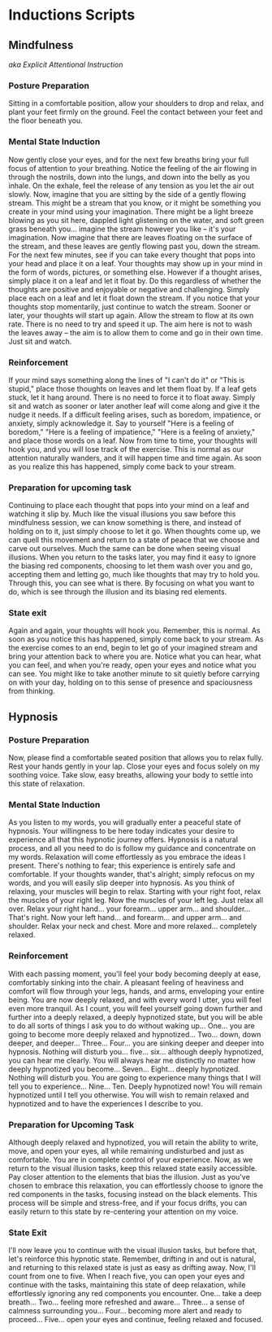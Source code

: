 # Inductions Scripts

## Mindfulness

*aka Explicit Attentional Instruction*

### Posture Preparation

Sitting in a comfortable position, allow your shoulders to drop and relax, and plant your feet firmly on the ground.
Feel the contact between your feet and the floor beneath you.

### Mental State Induction

Now gently close your eyes, and for the next few breaths bring your full focus of attention to your breathing.
Notice the feeling of the air flowing in through the nostrils, down into the lungs, and down into the belly as you inhale.
On the exhale, feel the release of any tension as you let the air out slowly.
Now, imagine that you are sitting by the side of a gently flowing stream.
This might be a stream that you know, or it might be something you create in your mind using your imagination.
There might be a light breeze blowing as you sit here, dappled light glistening on
the water, and soft green grass beneath you... imagine the stream however you like – it's your imagination.
Now imagine that there are leaves floating on the surface of the stream, and these leaves are gently flowing past you, down the stream.
For the next few minutes, see if you can take every thought that pops into your head and place it on a leaf.
Your thoughts may show up in your mind in the form of words, pictures, or something else.
However if a thought arises, simply place it on a leaf and let it float by.
Do this regardless of whether the thoughts are positive and enjoyable or negative and challenging.
Simply place each on a leaf and let it float down the stream.
If you notice that your thoughts stop momentarily, just continue to watch the stream.
Sooner or later, your thoughts will start up again. Allow the stream to flow at its own rate.
There is no need to try and speed it up.
The aim here is not to wash the leaves away – the aim is to allow them to come and go in their own time.
Just sit and watch.

### Reinforcement

If your mind says something along the lines of "I can't do it" or "This is stupid," place those thoughts on leaves and let them float by.
If a leaf gets stuck, let it hang around. There is no need to force it to float away.
Simply sit and watch as sooner or later another leaf will come along and give it the nudge it needs.
If a difficult feeling arises, such as boredom, impatience, or anxiety, simply acknowledge it.
Say to yourself "Here is a feeling of boredom," "Here is a feeling of impatience," "Here is a feeling of anxiety," and place those words on a leaf.
Now from time to time, your thoughts will hook you, and you will lose track of the exercise.
This is normal as our attention naturally wanders, and it will happen time and time again.
As soon as you realize this has happened, simply come back to your stream.



### Preparation for upcoming task

Continuing to place each thought that pops into your mind on a leaf and watching it slip by.
Much like the visual illusions you saw before this mindfulness session, we can know something is there, and instead of holding on to it, just simply choose to let it go.
When thoughts come up, we can quell this movement and return to a state of peace that we choose and carve out ourselves.
Much the same can be done when seeing visual illusions.
When you return to the tasks later, you may find it easy to ignore the biasing red components, choosing to let them wash over you and go, accepting them and letting go, much like thoughts that may try to hold you.
Through this, you can see what is there.
By focusing on what you want to do, which is see through the illusion and its biasing red elements.

### State exit

Again and again, your thoughts will hook you.
Remember, this is normal.
As soon as you notice this has happened, simply come back to your stream.
As the exercise comes to an end, begin to let go of your imagined stream and bring your attention back to where you are.
Notice what you can hear, what you can feel, and when you're ready, open your eyes and notice what you can see.
You might like to take another minute to sit quietly before carrying on with your day, holding on to this sense of presence and spaciousness from thinking.

## Hypnosis

### Posture Preparation

Now, please find a comfortable seated position that allows you to relax fully.
Rest your hands gently in your lap.
Close your eyes and focus solely on my soothing voice.
Take slow, easy breaths, allowing your body to settle into this state of relaxation.


### Mental State Induction

As you listen to my words, you will gradually enter a peaceful state of hypnosis.
Your willingness to be here today indicates your desire to experience all that this hypnotic journey offers.
Hypnosis is a natural process, and all you need to do is follow my guidance and concentrate on my words.
Relaxation will come effortlessly as you embrace the ideas I present.
There's nothing to fear; this experience is entirely safe and comfortable.
If your thoughts wander, that's alright; simply refocus on my words, and you will easily slip deeper into hypnosis.
As you think of relaxing, your muscles will begin to relax. Starting with your right foot, relax the muscles of your right leg.
Now the muscles of your left leg.
Just relax all over.
Relax your right hand... your forearm... upper arm... and shoulder... That's right.
Now your left hand... and forearm... and upper arm... and shoulder.
Relax your neck and chest.
More and more relaxed... completely relaxed.


### Reinforcement

With each passing moment, you'll feel your body becoming deeply at ease, comfortably sinking into the chair.
A pleasant feeling of heaviness and comfort will flow through your legs, hands, and arms, enveloping your entire being.
You are now deeply relaxed, and with every word I utter, you will feel even more tranquil.
As I count, you will feel yourself going down further and further into a deeply relaxed, a deeply hypnotized state, but you will be able to do all sorts of things I ask you to do without waking up... One... you are going to become more deeply relaxed and hypnotized... Two... down, down deeper, and deeper... Three... Four... you are sinking deeper and deeper into hypnosis.
Nothing will disturb you... five... six... although deeply hypnotized, you can hear me clearly.
You will always hear me distinctly no matter how deeply hypnotized you become... Seven... Eight... deeply hypnotized.
Nothing will disturb you.
You are going to experience many things that I will tell you to experience... Nine... Ten.
Deeply hypnotized now! You will remain hypnotized until I tell you otherwise.
You will wish to remain relaxed and hypnotized and to have the experiences I describe to you.

### Preparation for Upcoming Task

Although deeply relaxed and hypnotized, you will retain the ability to write, move, and open your eyes, all while remaining undisturbed and just as comfortable.
You are in complete control of your experience.
Now, as we return to the visual illusion tasks, keep this relaxed state easily accessible.
Pay closer attention to the elements that bias the illusion.
Just as you've chosen to embrace this relaxation, you can effortlessly choose to ignore the red components in the tasks, focusing instead on the black elements.
This process will be simple and stress-free, and if your focus drifts, you can easily return to this state by re-centering your attention on my voice.

### State Exit

I'll now leave you to continue with the visual illusion tasks, but before that, let's reinforce this hypnotic state.
Remember, drifting in and out is natural, and returning to this relaxed state is just as easy as drifting away.
Now, I'll count from one to five.
When I reach five, you can open your eyes and continue with the tasks, maintaining this state of deep relaxation, while effortlessly ignoring any red components you encounter.
One... take a deep breath... Two... feeling more refreshed and aware... Three... a sense of calmness surrounding you... Four... becoming more alert and ready to proceed... Five... open your eyes and continue, feeling relaxed and focused.

